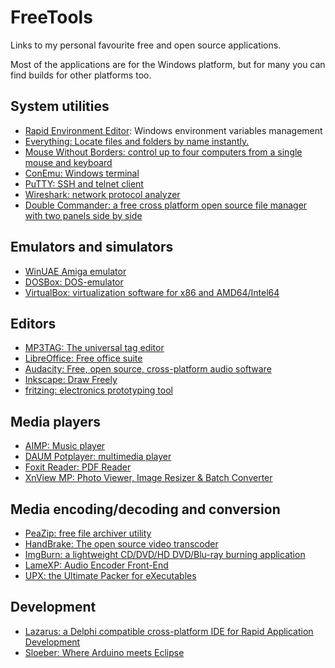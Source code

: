 # FreeTools
Links to my personal favourite free and open source applications.

Most of the applications are for the Windows platform, but for many you can find builds for other platforms too.

## System utilities
- [Rapid Environment Editor](https://www.rapidee.com): Windows environment variables management
- [Everything: Locate files and folders by name instantly.](https://www.voidtools.com/)
- [Mouse Without Borders: control up to four computers from a single mouse and keyboard](https://www.microsoft.com/en-us/garage/profiles/mouse-without-borders/)
- [ConEmu: Windows terminal](https://conemu.github.io/)
- [PuTTY: SSH and telnet client](https://www.putty.org/)
- [Wireshark: network protocol analyzer](https://www.wireshark.org/)
- [Double Commander: a free cross platform open source file manager with two panels side by side](https://doublecmd.sourceforge.io/)

## Emulators and simulators
- [WinUAE Amiga emulator](http://www.winuae.net/)
- [DOSBox: DOS-emulator](https://www.dosbox.com/)
- [VirtualBox: virtualization software for x86 and AMD64/Intel64](https://www.virtualbox.org/)

## Editors
- [MP3TAG: The universal tag editor](https://www.mp3tag.de/en/)
- [LibreOffice: Free office suite](https://www.libreoffice.org/)
- [Audacity: Free, open source, cross-platform audio software](https://www.audacityteam.org/)
- [Inkscape: Draw Freely](https://inkscape.org/nl/)
- [fritzing: electronics prototyping tool](http://fritzing.org/home/)

## Media players
- [AIMP: Music player](http://www.aimp.ru/)
- [DAUM Potplayer: multimedia player](https://potplayer.daum.net/)
- [Foxit Reader: PDF Reader](https://www.foxitsoftware.com/pdf-reader/)
- [XnView MP: Photo Viewer, Image Resizer & Batch Converter](https://www.xnview.com/en/)

## Media encoding/decoding and conversion
- [PeaZip: free file archiver utility](http://www.peazip.org/)
- [HandBrake: The open source video transcoder](https://handbrake.fr/)
- [ImgBurn: a lightweight CD/DVD/HD DVD/Blu-ray burning application](http://www.imgburn.com/)
- [LameXP: Audio Encoder Front-End](http://lamexp.sourceforge.net/)
- [UPX: the Ultimate Packer for eXecutables](https://upx.github.io/)

## Development
- [Lazarus: a Delphi compatible cross-platform IDE for Rapid Application Development](https://www.lazarus-ide.org/)
- [Sloeber: Where Arduino meets Eclipse](http://eclipse.baeyens.it/)

